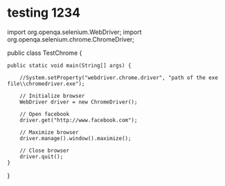 # testing 1234
import org.openqa.selenium.WebDriver;
import org.openqa.selenium.chrome.ChromeDriver;

public class TestChrome {

    public static void main(String[] args) {

        //System.setProperty("webdriver.chrome.driver", "path of the exe file\\chromedriver.exe");

        // Initialize browser
        WebDriver driver = new ChromeDriver();

        // Open facebook
        driver.get("http://www.facebook.com");

        // Maximize browser
        driver.manage().window().maximize();

        // Close browser
        driver.quit();
    }
}
